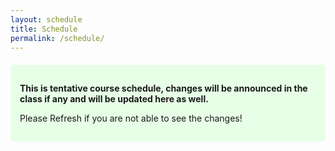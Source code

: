 ```yaml
---
layout: schedule
title: Schedule
permalink: /schedule/
---
```


<div style="background-color: #e6ffe6; padding: 15px; border-radius: 5px; margin-top: 20px;">
<p><strong>This is tentative course schedule, changes will be announced in the class if any and will be updated here as well.</strong></p>
<p>Please Refresh if you are not able to see the changes!</p>
</div>